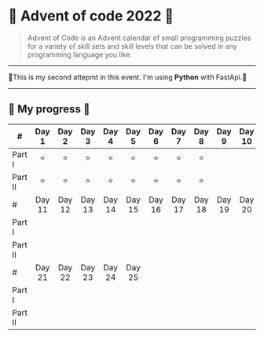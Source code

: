 # :santa: Advent of code 2022 :santa:

>Advent of Code is an Advent calendar of small programming puzzles for a variety of skill sets and skill levels that can be solved in any programming language you like.

---

:christmas_tree:This is my second attepmt in this event. I'm using **Python** with FastApi.:christmas_tree:

---

## :gift: My progress :gift:

|#          |Day 1|Day 2|Day 3|Day 4| Day 5|Day 6|Day 7|Day 8|Day 9|Day 10|
|---------- |:----:|:----:|:----:|:----:|:----:|:----:|:----:|:----:|:----:|:----:|
|Part I   | ⭐ | ⭐ | ⭐ | ⭐ | ⭐ | ⭐ | ⭐ | ⭐ |  | |
|Part II   | ⭐ | ⭐ | ⭐ | ⭐ | ⭐ |  ⭐| ⭐ | ⭐ |   |  |
|#          |Day 11|Day 12|Day 13|Day 14| Day 15|Day 16|Day 17|Day 18|Day 19|Day 20|
|Part I   |  |  |  |  |  |  |  |  |  | |
|Part II   |  |  |  |  |  |  |  |  |  | |
|#          |Day 21|Day 22|Day 23|Day 24| Day 25|
|Part I   |  |  |  |  |  |
|Part II   |  |  |  |  |  |

